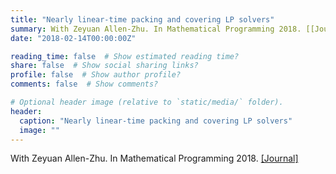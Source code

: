```yaml
---
title: "Nearly linear-time packing and covering LP solvers"
summary: With Zeyuan Allen-Zhu. In Mathematical Programming 2018. [[Journal]](https://link.springer.com/article/10.1007/s10107-018-1244-x)
date: "2018-02-14T00:00:00Z"

reading_time: false  # Show estimated reading time?
share: false  # Show social sharing links?
profile: false  # Show author profile?
comments: false  # Show comments?

# Optional header image (relative to `static/media/` folder).
header:
  caption: "Nearly linear-time packing and covering LP solvers"
  image: ""
---
```


With Zeyuan Allen-Zhu. In Mathematical Programming 2018. [[Journal]](https://link.springer.com/article/10.1007/s10107-018-1244-x)
